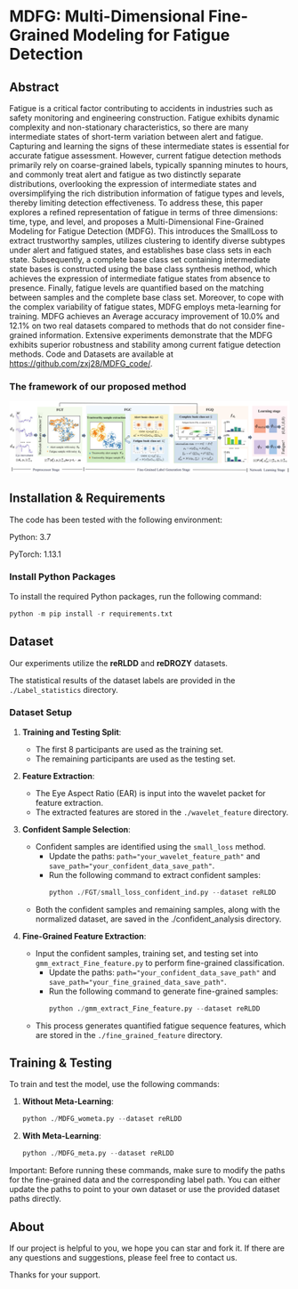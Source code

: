 # MDFG: Multi-Dimensional Fine-Grained Modeling for Fatigue Detection
## Abstract

Fatigue is a critical factor contributing to accidents in industries such as safety monitoring and engineering construction. Fatigue exhibits dynamic complexity and non-stationary characteristics, so there are many intermediate states of short-term variation between alert and fatigue. Capturing and learning the signs of these intermediate states is essential for accurate fatigue assessment. However, current fatigue detection methods primarily rely on coarse-grained labels, typically spanning minutes to hours, and commonly treat alert and fatigue as two distinctly separate distributions, overlooking the expression of intermediate states and oversimplifying the rich distribution information of fatigue types and levels, thereby limiting detection effectiveness. To address these, this paper explores a refined representation of fatigue in terms of three dimensions: time, type, and level, and proposes a Multi-Dimensional Fine-Grained Modeling for Fatigue Detection (MDFG). This introduces the SmallLoss to extract trustworthy samples, utilizes clustering to identify diverse subtypes under alert and fatigued states, and establishes base class sets in each state. Subsequently, a complete base class set containing intermediate state bases is constructed using the base class synthesis method, which achieves the expression of intermediate fatigue states from absence to presence. Finally, fatigue levels are quantified based on the matching between samples and the complete base class set. Moreover, to cope with the complex variability of fatigue states, MDFG employs meta-learning for training. MDFG achieves an Average accuracy improvement of 10.0% and 12.1% on two real datasets compared to methods that do not consider fine-grained information. Extensive experiments demonstrate that the MDFG exhibits superior robustness and stability among current fatigue detection methods. Code and Datasets are available at https://github.com/zxj28/MDFG_code/.
### The framework of our proposed method

![image-20241216231650888](/paper&pictures/Framework.png)
## Installation & Requirements

The code has been tested with the following environment:

Python: 3.7

PyTorch: 1.13.1
### Install Python Packages

To install the required Python packages, run the following command:
```python
python -m pip install -r requirements.txt
 ```
## Dataset
Our experiments utilize the **reRLDD** and **reDROZY** datasets.

The statistical results of the dataset labels are provided in the  `./Label_statistics` directory.
### Dataset Setup

1. **Training and Testing Split**:

   - The first 8 participants are used as the training set.
   - The remaining participants are used as the testing set.

2. **Feature Extraction**:

   - The Eye Aspect Ratio (EAR) is input into the wavelet packet for feature extraction.
   - The extracted features are stored in the `./wavelet_feature` directory.

3. **Confident Sample Selection**:

   - Confident samples are identified using the `small_loss` method.
     - Update the paths: `path="your_wavelet_feature_path"` and `save_path="your_confident_data_save_path"`.
     - Run the following command to extract confident samples:
       ```python
       python ./FGT/small_loss_confident_ind.py --dataset reRLDD
       ```
   - Both the confident samples and remaining samples, along with the normalized dataset, are saved in the ./confident_analysis directory.
     
4. **Fine-Grained Feature Extraction**:

   - Input the confident samples, training set, and testing set into `gmm_extract_Fine_feature.py` to perform fine-grained classification.
     - Update the paths: `path="your_confident_data_save_path"` and `save_path="your_fine_grained_data_save_path"`.
     - Run the following command to generate fine-grained samples:
       ```python
       python ./gmm_extract_Fine_feature.py --dataset reRLDD
       ```
   - This process generates quantified fatigue sequence features, which are stored in the `./fine_grained_feature` directory.
     
## Training & Testing
To train and test the model, use the following commands:
1. **Without Meta-Learning**:
   ```python
   python ./MDFG_wometa.py --dataset reRLDD
2. **With Meta-Learning**:
   ```python
   python ./MDFG_meta.py --dataset reRLDD
Important: Before running these commands, make sure to modify the paths for the fine-grained data and the corresponding label path. You can either update the paths to point to your own dataset or use the provided dataset paths directly.
## About
If our project is helpful to you, we hope you can star and fork it. If there are any questions and suggestions, please feel free to contact us.

Thanks for your support.

